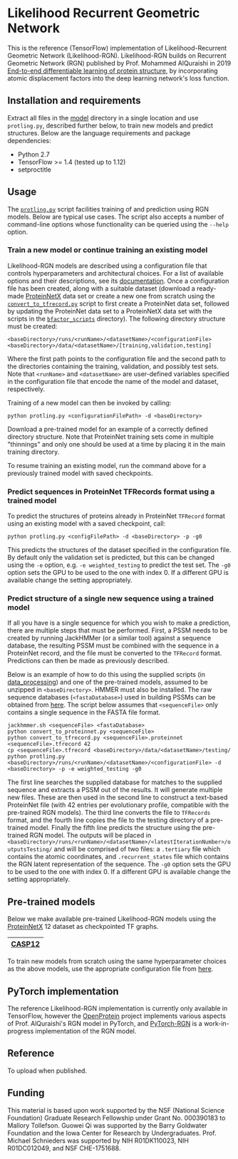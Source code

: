 # Likelihood Recurrent Geometric Network
This is the reference (TensorFlow) implementation of Likelihood-Recurrent Geometric Network (Likelihood-RGN). Likelihood-RGN builds on Recurrent Geometric Network (RGN) published by Prof. Mohammed AlQuraishi in 2019 [End-to-end differentiable learning of protein structure](https://www.cell.com/cell-systems/fulltext/S2405-4712(19)30076-6), by incorporating atomic displacement factors into the deep learning network's loss function.

## Installation and requirements
Extract all files in the [model](https://github.com/mallory-tollefson/rgn) directory in a single location and use `protling.py`, described further below, to train new models and predict structures. Below are the language requirements and package dependencies:

* Python 2.7
* TensorFlow >= 1.4 (tested up to 1.12)
* setproctitle

## Usage
The [`protling.py`](https://github.com/mallory-tollefson/rgn/blob/master/model/protling.py) script facilities training of and prediction using RGN models. Below are typical use cases. The script also accepts a number of command-line options whose functionality can be queried using the `--help` option.

### Train a new model or continue training an existing model
Likelihood-RGN models are described using a configuration file that controls hyperparameters and architectural choices. For a list of available options and their descriptions, see its [documentation](https://github.com/mallory-tollefson/rgn/blob/master/CONFIG.md). Once a configuration file has been created, along with a suitable dataset (download a ready-made [ProteinNetX](TODO) data set or create a new one from scratch using the [`convert_to_tfrecord.py`](https://github.com/mallory-tollefson/rgn/blob/master/data_processing/convert_to_tfrecord.py) script to first create a ProteinNet data set, followed by updating the ProteinNet data set to a ProteinNetX data set with the scripts in the [`bfactor_scripts`](TODO) directory). The following directory structure must be created:

```
<baseDirectory>/runs/<runName>/<datasetName>/<configurationFile>
<baseDirectory>/data/<datasetName>/[training,validation,testing]
```

Where the first path points to the configuration file and the second path to the directories containing the training, validation, and possibly test sets. Note that `<runName>` and `<datasetName>` are user-defined variables specified in the configuration file that encode the name of the model and dataset, respectively.

Training of a new model can then be invoked by calling:

```
python protling.py <configurationFilePath> -d <baseDirectory>
```

Download a pre-trained model for an example of a correctly defined directory structure. Note that ProteinNet training sets come in multiple "thinnings" and only one should be used at a time by placing it in the main training directory.

To resume training an existing model, run the command above for a previously trained model with saved checkpoints.

### Predict sequences in ProteinNet TFRecords format using a trained model
To predict the structures of proteins already in ProteinNet `TFRecord` format using an existing model with a saved checkpoint, call:

```
python protling.py <configFilePath> -d <baseDirectory> -p -g0
```

This predicts the structures of the dataset specified in the configuration file. By default only the validation set is predicted, but this can be changed using the `-e` option, e.g. `-e weighted_testing` to predict the test set. The `-g0` option sets the GPU to be used to the one with index 0. If a different GPU is available change the setting appropriately.

### Predict structure of a single new sequence using a trained model
If all you have is a single sequence for which you wish to make a prediction, there are multiple steps that must be performed. First, a PSSM needs to be created by running JackHMMer (or a similar tool) against a sequence database, the resulting PSSM must be combined with the sequence in a ProteinNet record, and the file must be converted to the `TFRecord` format. Predictions can then be made as previously described.

Below is an example of how to do this using the supplied scripts (in [data_processing](https://github.com/mallory-tollefson/rgn/blob/master/data_processing)) and one of the pre-trained models, assumed to be unzipped in `<baseDirectory>`. HMMER must also be installed. The raw sequence databases (`<fastaDatabase>`) used in building PSSMs can be obtained from [here](https://github.com/aqlaboratory/proteinnet/blob/master/docs/raw_data.md). The script below assumes that `<sequenceFile>` only contains a single sequence in the FASTA file format.

```
jackhmmer.sh <sequenceFile> <fastaDatabase>
python convert_to_proteinnet.py <sequenceFile>
python convert_to_tfrecord.py <sequenceFile>.proteinnet <sequenceFile>.tfrecord 42
cp <sequenceFile>.tfrecord <baseDirectory>/data/<datasetName>/testing/
python protling.py <baseDirectory>/runs/<runName>/<datasetName>/<configurationFile> -d <baseDirectory> -p -e weighted_testing -g0
```

The first line searches the supplied database for matches to the supplied sequence and extracts a PSSM out of the results. It will generate multiple new files. These are then used in the second line to construct a text-based ProteinNet file (with 42 entries per evolutionary profile, compatible with the pre-trained RGN models). The third line converts the file to `TFRecords` format, and the fourth line copies the file to the testing directory of a pre-trained model. Finally the fifth line predicts the structure using the pre-trained RGN model. The outputs will be placed in  `<baseDirectory>/runs/<runName>/<datasetName>/<latestIterationNumber>/outputsTesting/` and will be comprised of two files: a `.tertiary` file which contains the atomic coordinates, and `.recurrent_states` file which contains the RGN latent representation of the sequence. The `-g0` option sets the GPU to be used to the one with index 0. If a different GPU is available change the setting appropriately.

## Pre-trained models
Below we make available pre-trained Likelihood-RGN models using the [ProteinNetX](TODO) 12 dataset as checkpointed TF graphs.

| [CASP12](TODO) |
| --- |

To train new models from scratch using the same hyperparameter choices as the above models, use the appropriate configuration file from [here](https://github.com/mallory-tollefson/rgn/blob/master/configurations/).

## PyTorch implementation
The reference Likelihood-RGN implementation is currently only available in TensorFlow, however the [OpenProtein](https://github.com/OpenProtein/openprotein) project implements various aspects of Prof. AlQuraishi's RGN model in PyTorch, and [PyTorch-RGN](https://github.com/conradry/pytorch-rgn) is a work-in-progress implementation of the RGN model.

## Reference
To upload when published.

## Funding
This material is based upon work supported by the NSF (National Science Foundation) Graduate Research Fellowship under Grant No. 000390183 to Mallory Tollefson. Guowei Qi was supported by the Barry Goldwater Foundation and the Iowa Center for Research by Undergraduates. Prof. Michael Schnieders was supported by NIH R01DK110023, NIH R01DC012049, and NSF CHE-1751688.
